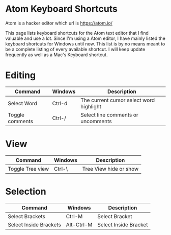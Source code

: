 # Atom Keyboard Shortcuts

Atom is a hacker editor which url is https://atom.io/


This page lists keyboard shortcuts for the Atom text editor that I find valuable and use a lot. Since I'm using a Atom editor, I have mainly listed the keyboard shortcuts for Windows until now. This list is by no means meant to be a complete listing of every available
shortcut. I will keep update frequently as well as a Mac's Keyboard shortcut.


# Editing

| Command | Windows | Description |
| --- | --- | --- |
| Select Word | Ctrl-d | The current cursor select word highlight  |
| Toggle comments | Ctrl-/ | Select line comments or uncomments |


# View
| Command | Windows | Description |
| --- | --- | --- |
| Toggle Tree view | Ctrl-\ | Tree View hide or show  |

# Selection
| Command | Windows | Description |
| --- | --- | --- |
| Select Brackets | Ctrl-M | Select Bracket  |
| Select Inside Brackets | Alt-Ctrl-M | Select Inside Bracket  |
